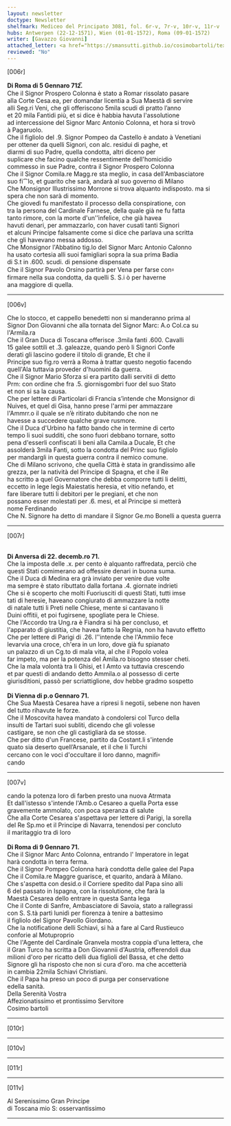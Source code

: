 ```yaml
---
layout: newsletter
doctype: Newsletter
shelfmark: Mediceo del Principato 3081, fol. 6r-v, 7r-v, 10r-v, 11r-v
hubs: Antwerpen (22-12-1571), Wien (01-01-1572), Roma (09-01-1572)
writer: [Gavazzo Giovanni]
attached_letter: <a href="https://smansutti.github.io/cosimobartoli/texts/2981_006/">2981_006</a>
reviewed: "No"
---
```


[006r]  
  
  
<strong>Di Roma di 5 Gennaro 712̅.</strong>  
Che il Signor Prospero Colonna è stato a Romar rissolato pasare  
alla Corte Cesa.ea, per domandar licentia a Sua Maestà di servire  
alli Seg.ri Veni, che gli offeriscono 5mila scudi di pratto l’anno  
et 20 mila Fantidi più, et si dice è habbia havuta l'assolutione  
ad intercessione del Signor Marc Antonio Colonna, et hora si trovò  
à Pagaruolo.  
Che il figliolo del .9. Signor Pompeo da Castello è andato à Venetiani  
per ottener da quelli Signori, con alc. residui di paghe, et  
diarmi di suo Padre, quella condotta, altri diceno per  
suplicare che facino qualche ressentimente dell'homicidio  
commesso in sue Padre, contra il Signor Prospero Colonna  
Che il Signor Comila.re Magg.re sta meglio, in casa dell'Ambasciatore  
suo fi⁀lo, et guarito che sarà, andarà al suo governo di Milano  
Che Monsignor Illustrissimo Morrone si trova alquanto indisposto. ma si  
spera che non sarà di momento.  
Che giovedì fu manifestato il processo della conspiratione, con  
tra la persona del Cardinale Farnese, della quale già ne fu fatta  
tanto rimore, con la morte d'un'’infelice, che già havea  
havuti denari, per ammazzarlo, con haver cusati tanti Signori  
et alcuni Principe falsamente come si dice che parlava una scritta  
che gli havevano messa addosso.  
Che Monsignor l'Abbatino tig.lo del Signor Marc Antonio Calonno  
ha usato cortesia alli suoi famigliari sopra la sua prima Badia  
di S.t in .600. scudi. di pensione dispensate  
Che il Signor Pavolo Orsino partirà per Vena per farse con꞊  
firmare nella sua condotta, da quelli S. S.i ò per haverne  
ana maggiore di quella.  
  
---  

[006v]  
  
  
Che lo stocco, et cappello benedetti non si manderanno prima al  
Signor Don Giovanni che alla tornata del Signor Marc: A.o Col.ca su l'Armila.ra  
Che il Gran Duca di Toscana offerisce .3mila fanti .600. Cavalli  
15 galee sottili et .3. galeazze, quando però li Signori Confe  
derati gli lascino godere il titolo di grande, Et che il  
Principe suo fig.ro verrà a Roma à trattar questo negotio facendo  
quell'Ala tuttavia proveder d'huomini da guerra.  
Che il Signor Mario Sforza si era partito dalli servitii di detto  
Prm: con ordine che fra .5. giornisgombri fuor del suo Stato  
et non si sa la causa.  
Che per lettere di Particolari di Francia s’intende che Monsignor di  
Nuives, et quel di Gisa, hanno prese l'armi per ammazzare  
l'Ammrr.o il quale se n’è ritirato dubitando che non ne  
havesse a succedere qualche grave rusmore.  
Che il Duca d'Urbino ha fatto bando che in termine di certo  
tempo li suoi sudditi, che sono fuori debbano tornare, sotto  
pena d'esserli confiscati li beni alla Camila.a Ducale, Et che  
assolderà 3mila Fanti, sotto la condotta del Princ suo figliolo  
per mandargli in questa guerra contra il nemico comune.  
Che di Milano scrivono, che quella Città è stata in grandissimo alle  
grezza, per la natività del Principe di Spagna, et che il Re  
ha scritto a quel Governatore che debba comporre tutti li delitti,  
eccetto in lege legis Maiestatis heresia, et vitio nefando, et  
fare liberare tutti li debitori per le pregiani, et che non  
possano esser molestati per .6. mesi, et al Principe si metterà  
nome Ferdinando  
Che N. Signore ha detto di mandare il Signor Ge.mo Bonelli a questa guerra  
  
---  

[007r]  
  
  
<br/><strong>Di Anversa di 22. decemb.ro 71.</strong>  
Che la imposta delle .x. per cento è alquanto raffredata, perciò che  
questi Stati comimerano ad offessire denari in buona suma.  
Che il Duca di Medina era grà inviato per venire due volte  
ma sempre è stato ributtato dalla fortana .4. giornate indrieti  
Che si è scoperto che molti Fuoriusciti di questi Stati, tutti imse  
tati di heresie, haveano congiurato di ammazzare la notte  
di natale tutti li Preti nelle Chiese, mente si cantavano li  
Duini offitii, et poi fugirsene, spogliate pera le Chiese.  
Che l'Accordo tra Ung.ra è Fiandra si hà per concluso, et  
l'apparato di giustitia, che havea fatto la Regnia, non ha havuto effetto  
Che per lettere di Parigi di .26. l’'intende che l'Ammiio fece  
levarvia una croce, ch'era in un loro, dove già fu spianato  
un palazzo di un Cg.to di mala vita, al che il Popolo volea  
far impeto, ma per la potenza del Amila.ro bisogno stesser cheti.  
Che la mala volontà tra li Ghisi, et l Amto va tuttavia crescendo  
et par questi di andando detto Ammila.o al possesso di certe  
giurisditioni, passò per scriattiglione, dov hebbe gradmo sospetto  
<br/><strong>Di Vienna di p.o Gennaro 71.</strong>  
Che Sua Maestà Cesarea have a ripresi li negotii, sebene non haven  
del tutto rihavute le forze.  
Che il Moscovita havea mandato à condolersi col Turco della  
insulti de Tartari suoi subliti, dicendo che gli volesse  
castigare, se non che gli castigliarà da se stosse.  
Che per ditto d'un Francese, partito da Costant.li s'intende  
quato sia deserto quell’Arsanale, et il che li Turchi  
cercano con le voci d'occultare il loro danno, magnifi꞊  
cando  
  
---  

[007v]  
  
  
cando la potenza loro di farben presto una nuova Atrmata  
Et dall'istesso s'intende l'Amb.o Cesareo a quella Porta esse  
gravemente ammolato, con poca speranza di salute  
Che alla Corte Cesarea s'aspettava per lettere di Parigi, la sorella  
del Re Sp.mo et il Principe di Navarra, tenendosi per concluto  
il maritaggio tra di loro  
<br/><strong>Di Roma di 9 Gennaro 71.</strong>  
Che il Signor Marc Anto Colonna, entrando l' Imperatore in legat  
harà condotta in terra ferma.  
Che il Signor Pompeo Colonna harà condotta delle galee del Papa  
Che il Comila.re Maggre guarisce, et quarito, andarà à Milano.  
Che s'aspetta con desid.o il Corriere spedito dal Papa sino alli  
6 del passato in Ispagna, con la rissolutione, che farà la  
Maestà Cesarea dello entrare in questa Santa lega  
Che il Conte di Sanfre, Ambasciatore di Savoia, stato a rallegrassi  
con S. S.tà partì lunidì per fiorenza à tenire a battesimo  
il figliolo del Signor Pavollo Giordano.  
Che la notificatione delli Schiavi, si hà a fare al Card Rustieuco  
conforie al Motuproprio  
Che l'Agente del Cardinale Granvela mostra coppia d'una lettera, che  
il Gran Turco ha scritta a Don Giovannii d'Austria, offerendoli dua  
milioni d'oro per ricatto delli dua figlioli del Bassa, et che detto  
Signore gli ha risposto che non si cura d'oro. ma che accetterià  
in cambia 22mila Schiavi Christiani.  
Che il Papa ha preso un poco di purga per conservatione  
edella sanità.  
Della Serenità Vostra  
Affezionatissimo et prontissimo Servitore  
Cosimo bartoli  
  
---  

[010r]  
  
  
  
---  

[010v]  
  
  
  
---  

[011r]  
  
  
  
---  

[011v]  
  
  
Al Serenissimo Gran Principe  
di Toscana mio S: osservantissimo  
  
---  

